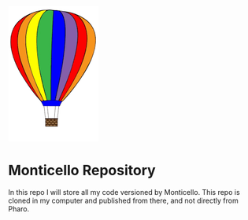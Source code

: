 ![balloon](/images/balloon.png)

# Monticello Repository

In this repo I will store all my code versioned by Monticello. This repo is cloned in my computer and published from there, and not directly from Pharo.

